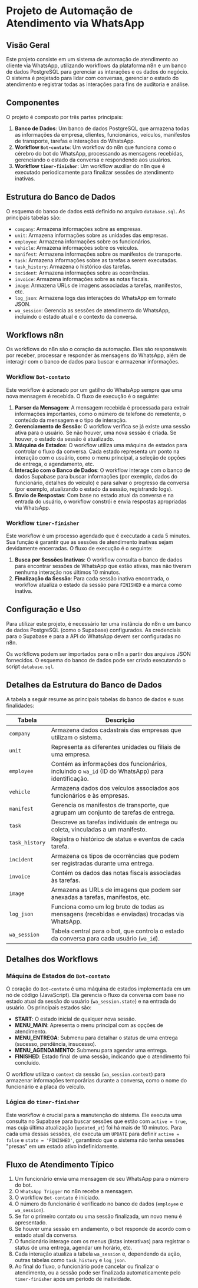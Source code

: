 # Projeto de Automação de Atendimento via WhatsApp

## Visão Geral

Este projeto consiste em um sistema de automação de atendimento ao cliente via WhatsApp, utilizando workflows da plataforma n8n e um banco de dados PostgreSQL para gerenciar as interações e os dados do negócio. O sistema é projetado para lidar com conversas, gerenciar o estado do atendimento e registrar todas as interações para fins de auditoria e análise.

## Componentes

O projeto é composto por três partes principais:

1.  **Banco de Dados**: Um banco de dados PostgreSQL que armazena todas as informações da empresa, clientes, funcionários, veículos, manifestos de transporte, tarefas e interações do WhatsApp.
2.  **Workflow `Bot-contato`**: Um workflow do n8n que funciona como o cérebro do bot do WhatsApp, processando as mensagens recebidas, gerenciando o estado da conversa e respondendo aos usuários.
3.  **Workflow `timer-finisher`**: Um workflow auxiliar do n8n que é executado periodicamente para finalizar sessões de atendimento inativas.

## Estrutura do Banco de Dados

O esquema do banco de dados está definido no arquivo `database.sql`. As principais tabelas são:

*   `company`: Armazena informações sobre as empresas.
*   `unit`: Armazena informações sobre as unidades das empresas.
*   `employee`: Armazena informações sobre os funcionários.
*   `vehicle`: Armazena informações sobre os veículos.
*   `manifest`: Armazena informações sobre os manifestos de transporte.
*   `task`: Armazena informações sobre as tarefas a serem executadas.
*   `task_history`: Armazena o histórico das tarefas.
*   `incident`: Armazena informações sobre as ocorrências.
*   `invoice`: Armazena informações sobre as notas fiscais.
*   `image`: Armazena URLs de imagens associadas a tarefas, manifestos, etc.
*   `log_json`: Armazena logs das interações do WhatsApp em formato JSON.
*   `wa_session`: Gerencia as sessões de atendimento do WhatsApp, incluindo o estado atual e o contexto da conversa.

## Workflows n8n

Os workflows do n8n são o coração da automação. Eles são responsáveis por receber, processar e responder às mensagens do WhatsApp, além de interagir com o banco de dados para buscar e armazenar informações.

### Workflow `Bot-contato`

Este workflow é acionado por um gatilho do WhatsApp sempre que uma nova mensagem é recebida. O fluxo de execução é o seguinte:

1.  **Parser da Mensagem**: A mensagem recebida é processada para extrair informações importantes, como o número de telefone do remetente, o conteúdo da mensagem e o tipo de interação.
2.  **Gerenciamento de Sessão**: O workflow verifica se já existe uma sessão ativa para o usuário. Se não houver, uma nova sessão é criada. Se houver, o estado da sessão é atualizado.
3.  **Máquina de Estados**: O workflow utiliza uma máquina de estados para controlar o fluxo da conversa. Cada estado representa um ponto na interação com o usuário, como o menu principal, a seleção de opções de entrega, o agendamento, etc.
4.  **Interação com o Banco de Dados**: O workflow interage com o banco de dados Supabase para buscar informações (por exemplo, dados do funcionário, detalhes do veículo) e para salvar o progresso da conversa (por exemplo, atualizando o estado da sessão, registrando logs).
5.  **Envio de Respostas**: Com base no estado atual da conversa e na entrada do usuário, o workflow constrói e envia respostas apropriadas via WhatsApp.

### Workflow `timer-finisher`

Este workflow é um processo agendado que é executado a cada 5 minutos. Sua função é garantir que as sessões de atendimento inativas sejam devidamente encerradas. O fluxo de execução é o seguinte:

1.  **Busca por Sessões Inativas**: O workflow consulta o banco de dados para encontrar sessões de WhatsApp que estão ativas, mas não tiveram nenhuma interação nos últimos 10 minutos.
2.  **Finalização da Sessão**: Para cada sessão inativa encontrada, o workflow atualiza o estado da sessão para `FINISHED` e a marca como inativa.

## Configuração e Uso

Para utilizar este projeto, é necessário ter uma instância do n8n e um banco de dados PostgreSQL (como o Supabase) configurados. As credenciais para o Supabase e para a API do WhatsApp devem ser configuradas no n8n.

Os workflows podem ser importados para o n8n a partir dos arquivos JSON fornecidos. O esquema do banco de dados pode ser criado executando o script `database.sql`.




## Detalhes da Estrutura do Banco de Dados

A tabela a seguir resume as principais tabelas do banco de dados e suas finalidades:

| Tabela | Descrição |
| --- | --- |
| `company` | Armazena dados cadastrais das empresas que utilizam o sistema. |
| `unit` | Representa as diferentes unidades ou filiais de uma empresa. |
| `employee` | Contém as informações dos funcionários, incluindo o `wa_id` (ID do WhatsApp) para identificação. |
| `vehicle` | Armazena dados dos veículos associados aos funcionários e às empresas. |
| `manifest` | Gerencia os manifestos de transporte, que agrupam um conjunto de tarefas de entrega. |
| `task` | Descreve as tarefas individuais de entrega ou coleta, vinculadas a um manifesto. |
| `task_history` | Registra o histórico de status e eventos de cada tarefa. |
| `incident` | Armazena os tipos de ocorrências que podem ser registradas durante uma entrega. |
| `invoice` | Contém os dados das notas fiscais associadas às tarefas. |
| `image` | Armazena as URLs de imagens que podem ser anexadas a tarefas, manifestos, etc. |
| `log_json` | Funciona como um log bruto de todas as mensagens (recebidas e enviadas) trocadas via WhatsApp. |
| `wa_session` | Tabela central para o bot, que controla o estado da conversa para cada usuário (`wa_id`). |

## Detalhes dos Workflows

### Máquina de Estados do `Bot-contato`

O coração do `Bot-contato` é uma máquina de estados implementada em um nó de código (JavaScript). Ela gerencia o fluxo da conversa com base no estado atual da sessão do usuário (`wa_session.state`) e na entrada do usuário. Os principais estados são:

*   **START**: O estado inicial de qualquer nova sessão.
*   **MENU_MAIN**: Apresenta o menu principal com as opções de atendimento.
*   **MENU_ENTREGA**: Submenu para detalhar o status de uma entrega (sucesso, pendência, insucesso).
*   **MENU_AGENDAMENTO**: Submenu para agendar uma entrega.
*   **FINISHED**: Estado final de uma sessão, indicando que o atendimento foi concluído.

O workflow utiliza o `context` da sessão (`wa_session.context`) para armazenar informações temporárias durante a conversa, como o nome do funcionário e a placa do veículo.

### Lógica do `timer-finisher`

Este workflow é crucial para a manutenção do sistema. Ele executa uma consulta no Supabase para buscar sessões que estão com `active = true`, mas cuja última atualização (`updated_at`) foi há mais de 10 minutos. Para cada uma dessas sessões, ele executa um `UPDATE` para definir `active = false` e `state = 'FINISHED'`, garantindo que o sistema não tenha sessões "presas" em um estado ativo indefinidamente.

## Fluxo de Atendimento Típico

1.  Um funcionário envia uma mensagem de seu WhatsApp para o número do bot.
2.  O `WhatsApp Trigger` no n8n recebe a mensagem.
3.  O workflow `Bot-contato` é iniciado.
4.  O número do funcionário é verificado no banco de dados (`employee` e `wa_session`).
5.  Se for o primeiro contato ou uma sessão finalizada, um novo menu é apresentado.
6.  Se houver uma sessão em andamento, o bot responde de acordo com o estado atual da conversa.
7.  O funcionário interage com os menus (listas interativas) para registrar o status de uma entrega, agendar um horário, etc.
8.  Cada interação atualiza a tabela `wa_session` e, dependendo da ação, outras tabelas como `task_history` e `log_json`.
9.  Ao final do fluxo, o funcionário pode cancelar ou finalizar o atendimento, ou a sessão pode ser finalizada automaticamente pelo `timer-finisher` após um período de inatividade.

